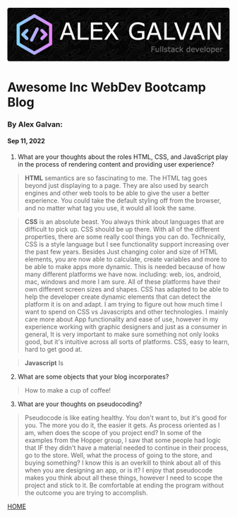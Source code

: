 ![bio header](/img/github-header-image.png)
# Awesome Inc WebDev Bootcamp Blog

### By Alex Galvan:
####  Sep 11, 2022


1. What are your thoughts about the roles HTML, CSS, and JavaScript play in the process of rendering content and providing user experience?
> **HTML** semantics are so fascinating to me. The HTML tag goes beyond just displaying to a page. They are also used by search engines and other web tools to be able to give the user a better experience. You could take the default styling off from the browser, and no matter what tag you use, it would all look the same.

> **CSS** is an absolute beast. You always think about languages that are difficult to pick up. CSS should be up there. With all of the different properties, there are some really cool things you can do. Technically, CSS is a style language but I see functionality support increasing over the past few years. Besides Just changing color and size of HTML elements, you are now able to calculate, create variables and more to be able to make apps more dynamic. This is needed because of how many different platforms we have now. including: web, ios, android, mac, windows and more I am sure. All of these platforms have their own different screen sizes and shapes. CSS has adapted to be able to help the developer create dynamic elements that can detect the platform it is on and adapt. I am trying to figure out how much time I want to spend on CSS vs Javascripts and other technologies. I mainly care more about App functionality and ease of use, however in my experience working with graphic designers and just as a consumer in general, It is  very important to make sure something not only looks good, but it's intuitive across all sorts of platforms. CSS, easy to learn, hard to get good at.  

> **Javascript** Is 

2. What are some objects that your blog incorporates?
> How to make a cup of coffee!

3. What are your thoughts on pseudocoding?
> Pseudocode is like eating healthy. You don't want to, but it's good for you. The more you do it, the easier it gets. As process oriented as I am, when does the scope of you project end? In some of the examples from the Hopper group, I saw that some people had logic that IF they didn't have a material needed to continue in their process, go to the store. Well, what the process of going to the store, and buying something? I know this is an overkill to think about all of this when you are designing an app, or is it? I enjoy that pseudocode makes you think about all these things, however I need to scope the project and stick to it. Be comfortable at ending the program without the outcome you are trying to accomplish. 


[HOME](../index.md)